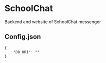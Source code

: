 # SchoolChat
Backend and website of SchoolChat messenger

## Config.json
```
{
    "DB_URI": ""
}
```
